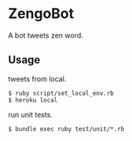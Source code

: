 # ZengoBot

A bot tweets zen word.

## Usage

tweets from local.

    $ ruby script/set_local_env.rb
    $ heroku local

run unit tests.

    $ bundle exec ruby test/unit/*.rb
